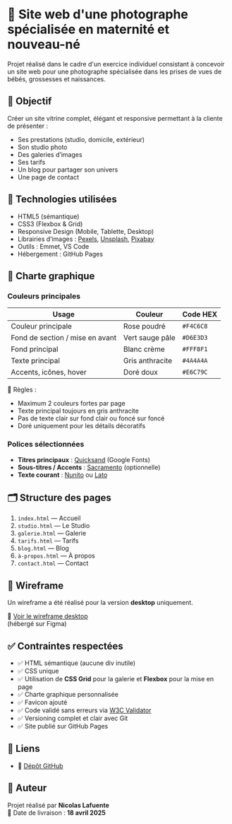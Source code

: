 # 📸 Site web d'une photographe spécialisée en maternité et nouveau-né

Projet réalisé dans le cadre d'un exercice individuel consistant à concevoir un site web pour une photographe spécialisée dans les prises de vues de bébés, grossesses et naissances.

## 🌟 Objectif

Créer un site vitrine complet, élégant et responsive permettant à la cliente de présenter :
- Ses prestations (studio, domicile, extérieur)
- Son studio photo
- Des galeries d’images
- Ses tarifs
- Un blog pour partager son univers
- Une page de contact

## 🧰 Technologies utilisées

- HTML5 (sémantique)
- CSS3 (Flexbox & Grid)
- Responsive Design (Mobile, Tablette, Desktop)
- Librairies d’images : [Pexels](https://pexels.com), [Unsplash](https://unsplash.com), [Pixabay](https://pixabay.com)
- Outils : Emmet, VS Code
- Hébergement : GitHub Pages

## 🎨 Charte graphique

### Couleurs principales

| Usage                         | Couleur        | Code HEX     |
|------------------------------|----------------|--------------|
| Couleur principale           | Rose poudré    | `#F4C6C8`     |
| Fond de section / mise en avant | Vert sauge pâle | `#D6E3D3`     |
| Fond principal               | Blanc crème    | `#FFF8F1`     |
| Texte principal              | Gris anthracite| `#4A4A4A`     |
| Accents, icônes, hover       | Doré doux      | `#E6C79C`     |

 🎯 Règles :  
 - Maximum 2 couleurs fortes par page  
 - Texte principal toujours en gris anthracite  
 - Pas de texte clair sur fond clair ou foncé sur foncé  
 - Doré uniquement pour les détails décoratifs


### Polices sélectionnées

- **Titres principaux** : [Quicksand](https://fonts.google.com/specimen/Quicksand) (Google Fonts)  
- **Sous-titres / Accents** : [Sacramento](https://fonts.google.com/specimen/Sacramento) (optionnelle)  
- **Texte courant** : [Nunito](https://fonts.google.com/specimen/Nunito) ou [Lato](https://fonts.google.com/specimen/Lato)

## 🗂️ Structure des pages

1. `index.html` — Accueil  
2. `studio.html` — Le Studio  
3. `galerie.html` — Galerie  
4. `tarifs.html` — Tarifs  
5. `blog.html` — Blog  
6. `à-propos.html` — À propos  
7. `contact.html` — Contact

## 📐 Wireframe

Un wireframe a été réalisé pour la version **desktop** uniquement.

🔗 [Voir le wireframe desktop](https://www.figma.com/design/NOt87u5egV9B6SBf0S7P9K/Untitled?node-id=7-134&t=8gJhKRkap1J3XRaw-1)  
(hébergé sur Figma)

## ✅ Contraintes respectées

- ✅ HTML sémantique (aucune div inutile)
- ✅ CSS unique
- ✅ Utilisation de **CSS Grid** pour la galerie et **Flexbox** pour la mise en page
- ✅ Charte graphique personnalisée
- ✅ Favicon ajouté
- ✅ Code validé sans erreurs via [W3C Validator](https://validator.w3.org/)
- ✅ Versioning complet et clair avec Git
- ✅ Site publié sur GitHub Pages

## 🔗 Liens

- 💾 [Dépôt GitHub](https://github.com/Lafuente-Nicolas/Brief-Baby-pics)

## 👤 Auteur

Projet réalisé par **Nicolas Lafuente**  
📅 Date de livraison : **18 avril 2025**